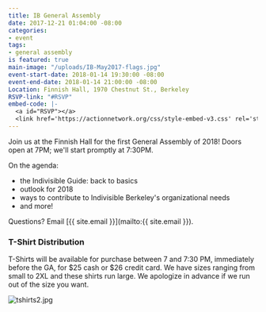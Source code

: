 ```yaml
---
title: IB General Assembly
date: 2017-12-21 01:04:00 -08:00
categories:
- event
tags:
- general assembly
is featured: true
main-image: "/uploads/IB-May2017-flags.jpg"
event-start-date: 2018-01-14 19:30:00 -08:00
event-end-date: 2018-01-14 21:00:00 -08:00
Location: Finnish Hall, 1970 Chestnut St., Berkeley
RSVP-link: "#RSVP"
embed-code: |-
  <a id="RSVP"></a>
  <link href='https://actionnetwork.org/css/style-embed-v3.css' rel='stylesheet' type='text/css' /><script src='https://actionnetwork.org/widgets/v3/event/indivisible-berkeley-general-assembly-12?format=js&source=widget'></script><div id='can-event-area-indivisible-berkeley-general-assembly-12' style='width: 100%'><!-- this div is the target for our HTML insertion --></div>
---
```


Join us at the Finnish Hall for the first General Assembly of 2018! Doors open at 7PM; we'll start promptly at 7:30PM.

On the agenda:

 - the Indivisible Guide: back to basics
 - outlook for 2018
 - ways to contribute to Indivisible Berkeley's organizational needs
 - and more! 

Questions? Email [{{ site.email }}](mailto:{{ site.email }}).

### T-Shirt Distribution

T-Shirts will be available for purchase between 7 and 7:30 PM, immediately before the GA, for $25 cash or $26 credit card. We have sizes ranging from small to 2XL and these shirts run large. We apologize in advance if we run out of the size you want.

![tshirts2.jpg](/uploads/tshirts2.jpg)